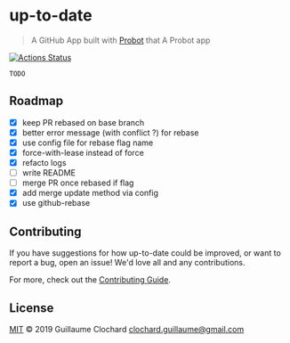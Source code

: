 # up-to-date

> A GitHub App built with [Probot](https://github.com/probot/probot) that A Probot app

[![Actions Status](https://wdp9fww0r9.execute-api.us-west-2.amazonaws.com/production/badge/guillaumewuip/uptodate-github-app)](https://wdp9fww0r9.execute-api.us-west-2.amazonaws.com/production/results/guillaumewuip/uptodate-github-app)

`TODO`

## Roadmap

- [x] keep PR rebased on base branch 
- [x] better error message (with conflict ?) for rebase
- [x] use config file for rebase flag name
- [x] force-with-lease instead of force
- [x] refacto logs
- [ ] write README
- [ ] merge PR once rebased if flag
- [x] add merge update method via config
- [x] use github-rebase 

## Contributing

If you have suggestions for how up-to-date could be improved, or want to report a bug, open an issue! We'd love all and any contributions.

For more, check out the [Contributing Guide](CONTRIBUTING.md).

## License

[MIT](LICENSE) © 2019 Guillaume Clochard <clochard.guillaume@gmail.com>
